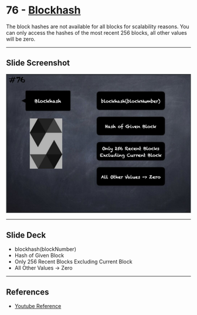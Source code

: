 # 76 - [Blockhash](Blockhash.md)
The block hashes are not available for all blocks for scalability reasons. You can only access the hashes of the most recent 256 blocks, all other values will be zero.
___
## Slide Screenshot
![076.jpg](../../images/2.%20Solidity%20101/076.jpg)
___
## Slide Deck
- blockhash(blockNumber)
- Hash of Given Block
- Only 256 Recent Blocks Excluding Current Block
- All Other Values -> Zero
___
## References
- [Youtube Reference](https://youtu.be/WgU7KKKomMk?t=1338)


